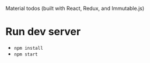 Material todos (built with React, Redux, and Immutable.js)

# Run dev server
* `npm install`
* `npm start`
